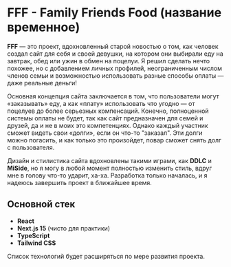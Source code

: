 # FFF - Family Friends Food (название временное)

**FFF** — это проект, вдохновленный старой новостью о том, как человек создал сайт для себя и своей девушки, на котором они выбирали еду на завтрак, обед или ужин в обмен на поцелуи. Я решил сделать нечто похожее, но с добавлением личных профилей, неограниченным числом членов семьи и возможностью использовать разные способы оплаты — даже реальные деньги!

Основная концепция сайта заключается в том, что пользователи могут «заказывать» еду, а как «плату» использовать что угодно — от поцелуев до более серьезных компенсаций. Конечно, полноценной системы оплаты не будет, так как сайт предназначен для семей и друзей, да и не в моих это компетенциях. Однако каждый участник сможет видеть свои «долги», если он что-то "заказал". Эти долги можно погасить, и как только это произойдет, повар сможет снять долг с пользователя.

Дизайн и стилистика сайта вдохновлены такими играми, как **DDLC** и **MiSide**, но я могу в любой момент полностью изменить стиль, вдруг мне в голову что-то ударит, ха-ха. Разработка только началась, и я надеюсь завершить проект в ближайшее время.

## Основной стек

- **React**
- **Next.js 15** (чисто для практики)
- **TypeScript**
- **Tailwind CSS**

Список технологий будет расширяться по мере развития проекта.